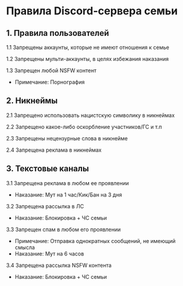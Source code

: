 # Правила Discord-сервера семьи 
## 1. Правила пользователей
1.1 Запрещены аккаунты, которые не имеют отношения к семье

1.2 Запрещены мульти-аккаунты, в целях избежания наказания

1.3 Запрещен любой NSFW контент
  + Примечание: Порнография

## 2. Никнеймы
2.1 Запрещено использовать нацистскую символику в никнеймах

2.2 Запрещено какое-либо оскорбление участников/ГС и т.п

2.3 Запрещены нецензурные слова в никнейме

2.4 Запрещена реклама в никнеймах

## 3. Текстовые каналы
3.1 Запрещена реклама в любом ее проявлении
  + Наказание: Мут на 1 час/Кик/Бан на 3 дня

3.2 Запрещена рассылка в ЛС
  + Наказание: Блокировка + ЧС семьи

3.3 Запрещен спам в любом его проявлении
  + Примечание: Отправка однократных сообщений, не имеющий смысла 
  + Наказание: Мут на 6 часов

3.4 Запрещена рассылка NSFW контента
  + Наказание: Блокировка + ЧС семьи
